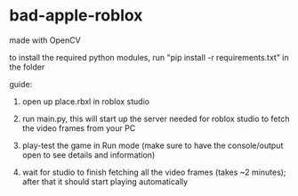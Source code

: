 # bad-apple-roblox

made with OpenCV

to install the required python modules, run "pip install -r requirements.txt" in the folder

guide:

1. open up place.rbxl in roblox studio

2. run main.py, this will start up the server needed for roblox studio to fetch the video frames from your PC

3. play-test the game in Run mode (make sure to have the console/output open to see details and information)

4. wait for studio to finish fetching all the video frames (takes ~2 minutes); after that it should start playing automatically
